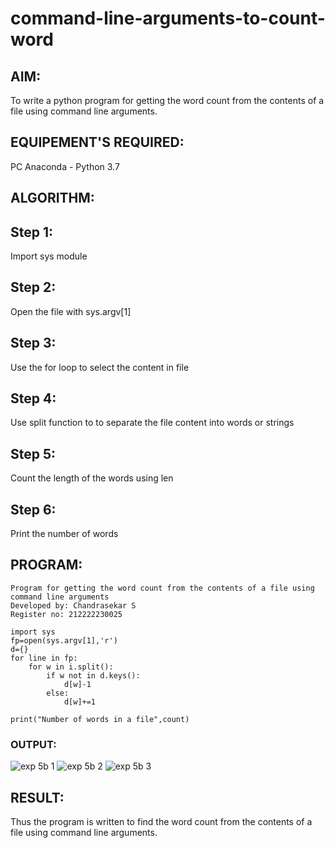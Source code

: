 # command-line-arguments-to-count-word
## AIM:
To write a python program for getting the word count from the contents of a file using command line arguments.
## EQUIPEMENT'S REQUIRED: 
PC
Anaconda - Python 3.7
## ALGORITHM: 
## Step 1:
Import sys module

## Step 2:
Open the file with sys.argv[1]

## Step 3:
Use the for loop to select the content in file

## Step 4:
Use split function to to separate the file content into words or strings

## Step 5:
Count the length of the words using len

## Step 6:
Print the number of words

## PROGRAM:
```
Program for getting the word count from the contents of a file using command line arguments
Developed by: Chandrasekar S
Register no: 212222230025
```
```
import sys
fp=open(sys.argv[1],'r')
d={}
for line in fp:
    for w in i.split():
        if w not in d.keys():
            d[w]-1
        else:
            d[w]+=1

print("Number of words in a file",count)
```

### OUTPUT:
![exp 5b 1](https://github.com/Safeeq-Fazil/command-line-arguments-to-count-word/assets/118680361/e0035d15-b63b-4fbc-b871-1261ab94da89)
![exp 5b 2](https://github.com/Safeeq-Fazil/command-line-arguments-to-count-word/assets/118680361/eae3274c-db7f-4a66-b5bf-e6b0c2fd525e)
![exp 5b 3](https://github.com/Safeeq-Fazil/command-line-arguments-to-count-word/assets/118680361/0de14d9f-08f3-4db3-8548-8b64e6eaf468)



## RESULT:
Thus the program is written to find the word count from the contents of a file using command line arguments.
